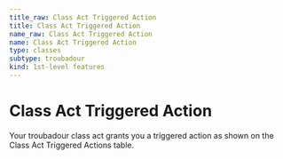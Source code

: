 ```yaml
---
title_raw: Class Act Triggered Action
title: Class Act Triggered Action
name_raw: Class Act Triggered Action
name: Class Act Triggered Action
type: classes
subtype: troubadour
kind: 1st-level features
---
```


# Class Act Triggered Action

Your troubadour class act grants you a triggered action as shown on the Class Act Triggered Actions table.
